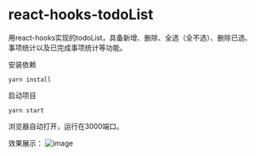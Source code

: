 # react-hooks-todoList
用react-hooks实现的todoList，具备新增、删除、全选（全不选）、删除已选、事项统计以及已完成事项统计等功能。

安装依赖
```
yarn install
```
启动项目
```
yarn start
```
浏览器自动打开，运行在3000端口。

效果展示：
![image](https://github.com/fltenwall/-image/blob/master/todolist-02.jpg)

